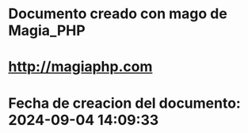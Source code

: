 # 
# Documento creado con mago de Magia_PHP 
# http://magiaphp.com 
# Fecha de creacion del documento: 2024-09-04 14:09:33 
